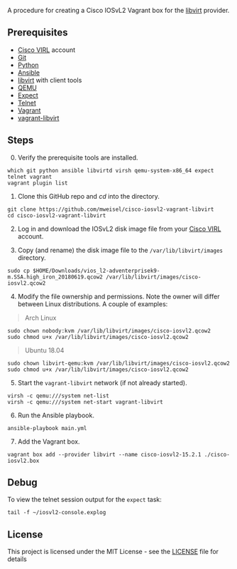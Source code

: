 A procedure for creating a Cisco IOSvL2 Vagrant box for the [libvirt](https://libvirt.org) provider.

## Prerequisites

  * [Cisco VIRL](http://virl.cisco.com) account
  * [Git](https://git-scm.com)
  * [Python](https://www.python.org)
  * [Ansible](https://docs.ansible.com/ansible/latest/index.html)
  * [libvirt](https://libvirt.org) with client tools
  * [QEMU](https://www.qemu.org)
  * [Expect](https://en.wikipedia.org/wiki/Expect)
  * [Telnet](https://en.wikipedia.org/wiki/Telnet)
  * [Vagrant](https://www.vagrantup.com)
  * [vagrant-libvirt](https://github.com/vagrant-libvirt/vagrant-libvirt)

## Steps

0. Verify the prerequisite tools are installed.

```
which git python ansible libvirtd virsh qemu-system-x86_64 expect telnet vagrant
vagrant plugin list
```

1. Clone this GitHub repo and _cd_ into the directory.

```
git clone https://github.com/mweisel/cisco-iosvl2-vagrant-libvirt
cd cisco-iosvl2-vagrant-libvirt
```

2. Log in and download the IOSvL2 disk image file from your [Cisco VIRL](http://virl.cisco.com) account.

3. Copy (and rename) the disk image file to the `/var/lib/libvirt/images` directory.

```
sudo cp $HOME/Downloads/vios_l2-adventerprisek9-m.SSA.high_iron_20180619.qcow2 /var/lib/libvirt/images/cisco-iosvl2.qcow2
```

4. Modify the file ownership and permissions. Note the owner will differ between Linux distributions. A couple of examples:

> Arch Linux
```
sudo chown nobody:kvm /var/lib/libvirt/images/cisco-iosvl2.qcow2
sudo chmod u+x /var/lib/libvirt/images/cisco-iosvl2.qcow2
```

> Ubuntu 18.04
```
sudo chown libvirt-qemu:kvm /var/lib/libvirt/images/cisco-iosvl2.qcow2
sudo chmod u+x /var/lib/libvirt/images/cisco-iosvl2.qcow2
```

5. Start the `vagrant-libvirt` network (if not already started).

```
virsh -c qemu:///system net-list
virsh -c qemu:///system net-start vagrant-libvirt
```

6. Run the Ansible playbook. 

```
ansible-playbook main.yml
```

7. Add the Vagrant box. 

```
vagrant box add --provider libvirt --name cisco-iosvl2-15.2.1 ./cisco-iosvl2.box
```

## Debug

To view the telnet session output for the `expect` task:

```
tail -f ~/iosvl2-console.explog
```

## License

This project is licensed under the MIT License - see the [LICENSE](LICENSE) file for details
